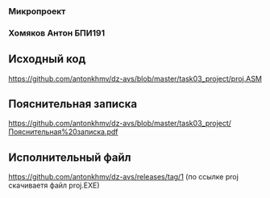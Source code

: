 ### Микропроект

### Хомяков Антон БПИ191

## Исходный код
https://github.com/antonkhmv/dz-avs/blob/master/task03_project/proj.ASM

## Пояснительная записка
https://github.com/antonkhmv/dz-avs/blob/master/task03_project/Пояснительная%20записка.pdf

## Исполнительный файл
https://github.com/antonkhmv/dz-avs/releases/tag/1
(по ссылке proj скачиваетя файл proj.EXE) 

